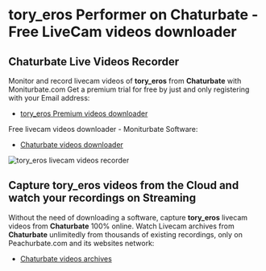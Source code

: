 # tory_eros Performer on Chaturbate - Free LiveCam videos downloader

## Chaturbate Live Videos Recorder

Monitor and record livecam videos of **tory_eros** from **Chaturbate** with Moniturbate.com
Get a premium trial for free by just and only registering with your Email address:
* [tory_eros Premium videos downloader](https://moniturbate.com/request-demo-licence-key.html)

Free livecam videos downloader - Moniturbate Software:
* [Chaturbate videos downloader](https://moniturbate.com/moniturbate-download-software.html)

![tory_eros livecam videos recorder](https://peachurnet.com/templates/moniturbate-software.png)


## Capture tory_eros videos from the Cloud and watch your recordings on Streaming

Without the need of downloading a software, capture **tory_eros** livecam videos from **Chaturbate** 100% online.
Watch Livecam archives from **Chaturbate** unlimitedly from thousands of existing recordings, only on Peachurbate.com and its websites network:
* [Chaturbate videos archives](https://peachurnet.com/)